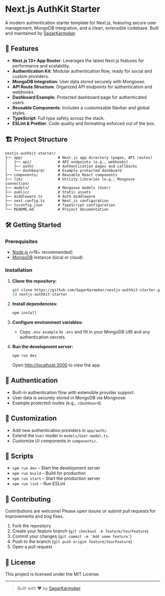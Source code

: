 # Next.js AuthKit Starter

A modern authentication starter template for Next.js, featuring secure user management, MongoDB integration, and a clean, extensible codebase. Built and maintained by [SagarKarmoker](https://github.com/SagarKarmoker).

## 🚀 Features

- **Next.js 13+ App Router**: Leverages the latest Next.js features for performance and scalability.
- **Authentication Kit**: Modular authentication flow, ready for social and custom providers.
- **MongoDB Integration**: User data stored securely with Mongoose.
- **API Route Structure**: Organized API endpoints for authentication and webhooks.
- **Dashboard Example**: Protected dashboard page for authenticated users.
- **Reusable Components**: Includes a customizable Navbar and global styles.
- **TypeScript**: Full type safety across the stack.
- **ESLint & Prettier**: Code quality and formatting enforced out of the box.

## 🏗️ Project Structure

```
nextjs-authkit-starter/
├── app/                # Next.js app directory (pages, API routes)
│   ├── api/            # API endpoints (e.g., webhooks)
│   ├── auth/           # Authentication pages and callbacks
│   └── dashboard/      # Example protected dashboard
├── components/         # Reusable React components
├── lib/                # Utility libraries (e.g., Mongoose connection)
├── models/             # Mongoose models (User)
├── public/             # Static assets
├── middleware.ts       # Auth middleware
├── next.config.ts      # Next.js configuration
├── tsconfig.json       # TypeScript configuration
└── README.md           # Project documentation
```

## 🛠️ Getting Started

### Prerequisites

- [Node.js](https://nodejs.org/) (v18+ recommended)
- [MongoDB](https://www.mongodb.com/) instance (local or cloud)

### Installation

1. **Clone the repository:**
   ```bash
   git clone https://github.com/SagarKarmoker/nextjs-authkit-starter.git
   cd nextjs-authkit-starter
   ```

2. **Install dependencies:**
   ```bash
   npm install
   ```

3. **Configure environment variables:**
   - Copy `.env.example` to `.env` and fill in your MongoDB URI and any authentication secrets.

4. **Run the development server:**
   ```bash
   npm run dev
   ```
   Open [http://localhost:3000](http://localhost:3000) to view the app.

## 🔐 Authentication

- Built-in authentication flow with extensible provider support.
- User data is securely stored in MongoDB via Mongoose.
- Example protected routes (e.g., `/dashboard`).

## 🧩 Customization

- Add new authentication providers in `app/auth/`.
- Extend the `User` model in `models/User.model.ts`.
- Customize UI components in `components/`.

## 🧪 Scripts

- `npm run dev` – Start the development server
- `npm run build` – Build for production
- `npm run start` – Start the production server
- `npm run lint` – Run ESLint

## 🤝 Contributing

Contributions are welcome! Please open issues or submit pull requests for improvements and bug fixes.

1. Fork the repository
2. Create your feature branch (`git checkout -b feature/YourFeature`)
3. Commit your changes (`git commit -m 'Add some feature'`)
4. Push to the branch (`git push origin feature/YourFeature`)
5. Open a pull request

## 📄 License

This project is licensed under the MIT License.

---

> Built with ❤️ by [SagarKarmoker](https://github.com/SagarKarmoker)
